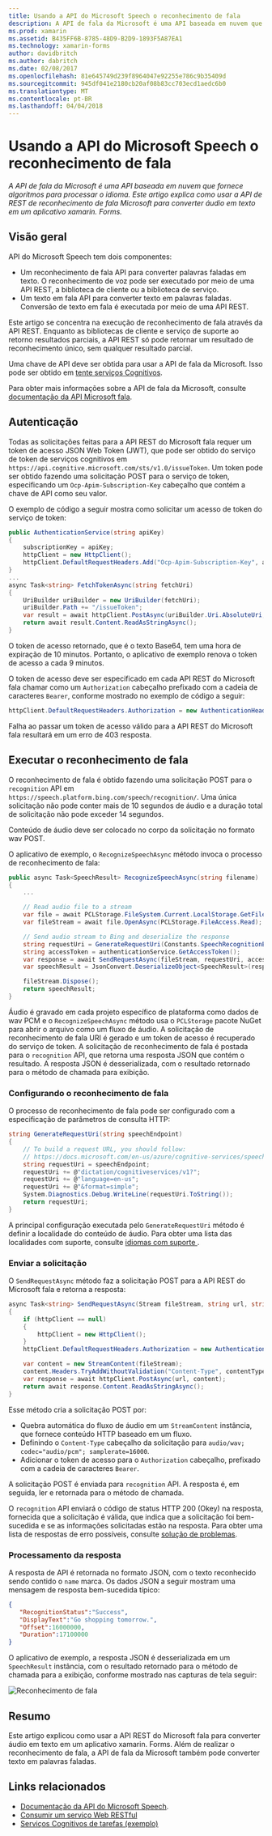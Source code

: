 ```yaml
---
title: Usando a API do Microsoft Speech o reconhecimento de fala
description: A API de fala da Microsoft é uma API baseada em nuvem que fornece algoritmos para processar o idioma. Este artigo explica como usar a API de REST de reconhecimento de fala Microsoft para converter áudio em texto em um aplicativo xamarin. Forms.
ms.prod: xamarin
ms.assetid: B435FF6B-8785-48D9-B2D9-1893F5A87EA1
ms.technology: xamarin-forms
author: davidbritch
ms.author: dabritch
ms.date: 02/08/2017
ms.openlocfilehash: 81e645749d239f8964047e92255e786c9b35409d
ms.sourcegitcommit: 945df041e2180cb20af08b83cc703ecd1aedc6b0
ms.translationtype: MT
ms.contentlocale: pt-BR
ms.lasthandoff: 04/04/2018
---
```

# <a name="speech-recognition-using-the-microsoft-speech-api"></a>Usando a API do Microsoft Speech o reconhecimento de fala

_A API de fala da Microsoft é uma API baseada em nuvem que fornece algoritmos para processar o idioma. Este artigo explica como usar a API de REST de reconhecimento de fala Microsoft para converter áudio em texto em um aplicativo xamarin. Forms._

## <a name="overview"></a>Visão geral

API do Microsoft Speech tem dois componentes:

- Um reconhecimento de fala API para converter palavras faladas em texto. O reconhecimento de voz pode ser executado por meio de uma API REST, a biblioteca de cliente ou a biblioteca de serviço.
- Um texto em fala API para converter texto em palavras faladas. Conversão de texto em fala é executada por meio de uma API REST.

Este artigo se concentra na execução de reconhecimento de fala através da API REST. Enquanto as bibliotecas de cliente e serviço de suporte ao retorno resultados parciais, a API REST só pode retornar um resultado de reconhecimento único, sem qualquer resultado parcial.

Uma chave de API deve ser obtida para usar a API de fala da Microsoft. Isso pode ser obtido em [tente serviços Cognitivos](https://azure.microsoft.com/try/cognitive-services/).

Para obter mais informações sobre a API de fala da Microsoft, consulte [documentação da API Microsoft fala](/azure/cognitive-services/speech/home/).

## <a name="authentication"></a>Autenticação

Todas as solicitações feitas para a API REST do Microsoft fala requer um token de acesso JSON Web Token (JWT), que pode ser obtido do serviço de token de serviços cognitivos em `https://api.cognitive.microsoft.com/sts/v1.0/issueToken`. Um token pode ser obtido fazendo uma solicitação POST para o serviço de token, especificando um `Ocp-Apim-Subscription-Key` cabeçalho que contém a chave de API como seu valor.

O exemplo de código a seguir mostra como solicitar um acesso de token do serviço de token:

```csharp
public AuthenticationService(string apiKey)
{
    subscriptionKey = apiKey;
    httpClient = new HttpClient();
    httpClient.DefaultRequestHeaders.Add("Ocp-Apim-Subscription-Key", apiKey);
}
...
async Task<string> FetchTokenAsync(string fetchUri)
{
    UriBuilder uriBuilder = new UriBuilder(fetchUri);
    uriBuilder.Path += "/issueToken";
    var result = await httpClient.PostAsync(uriBuilder.Uri.AbsoluteUri, null);
    return await result.Content.ReadAsStringAsync();
}
```

O token de acesso retornado, que é o texto Base64, tem uma hora de expiração de 10 minutos. Portanto, o aplicativo de exemplo renova o token de acesso a cada 9 minutos.

O token de acesso deve ser especificado em cada API REST do Microsoft fala chamar como um `Authorization` cabeçalho prefixado com a cadeia de caracteres `Bearer`, conforme mostrado no exemplo de código a seguir:

```csharp
httpClient.DefaultRequestHeaders.Authorization = new AuthenticationHeaderValue("Bearer", bearerToken);
```

Falha ao passar um token de acesso válido para a API REST do Microsoft fala resultará em um erro de 403 resposta.

## <a name="performing-speech-recognition"></a>Executar o reconhecimento de fala

O reconhecimento de fala é obtido fazendo uma solicitação POST para o `recognition` API em `https://speech.platform.bing.com/speech/recognition/`. Uma única solicitação não pode conter mais de 10 segundos de áudio e a duração total de solicitação não pode exceder 14 segundos.

Conteúdo de áudio deve ser colocado no corpo da solicitação no formato wav POST.

O aplicativo de exemplo, o `RecognizeSpeechAsync` método invoca o processo de reconhecimento de fala:

```csharp
public async Task<SpeechResult> RecognizeSpeechAsync(string filename)
{
    ...

    // Read audio file to a stream
    var file = await PCLStorage.FileSystem.Current.LocalStorage.GetFileAsync(filename);
    var fileStream = await file.OpenAsync(PCLStorage.FileAccess.Read);

    // Send audio stream to Bing and deserialize the response
    string requestUri = GenerateRequestUri(Constants.SpeechRecognitionEndpoint);
    string accessToken = authenticationService.GetAccessToken();
    var response = await SendRequestAsync(fileStream, requestUri, accessToken, Constants.AudioContentType);
    var speechResult = JsonConvert.DeserializeObject<SpeechResult>(response);

    fileStream.Dispose();
    return speechResult;
}
```

Áudio é gravado em cada projeto específico de plataforma como dados de wav PCM e o `RecognizeSpeechAsync` método usa o `PCLStorage` pacote NuGet para abrir o arquivo como um fluxo de áudio. A solicitação de reconhecimento de fala URI é gerado e um token de acesso é recuperado do serviço de token. A solicitação de reconhecimento de fala é postada para o `recognition` API, que retorna uma resposta JSON que contém o resultado. A resposta JSON é desserializada, com o resultado retornado para o método de chamada para exibição.

### <a name="configuring-speech-recognition"></a>Configurando o reconhecimento de fala

O processo de reconhecimento de fala pode ser configurado com a especificação de parâmetros de consulta HTTP:

```csharp
string GenerateRequestUri(string speechEndpoint)
{
    // To build a request URL, you should follow:
    // https://docs.microsoft.com/en-us/azure/cognitive-services/speech/getstarted/getstartedrest
    string requestUri = speechEndpoint;
    requestUri += @"dictation/cognitiveservices/v1?";
    requestUri += @"language=en-us";
    requestUri += @"&format=simple";
    System.Diagnostics.Debug.WriteLine(requestUri.ToString());
    return requestUri;
}
```

A principal configuração executada pelo `GenerateRequestUri` método é definir a localidade do conteúdo de áudio. Para obter uma lista das localidades com suporte, consulte [idiomas com suporte ](/azure/cognitive-services/speech/api-reference-rest/supportedlanguages/).

### <a name="sending-the-request"></a>Enviar a solicitação

O `SendRequestAsync` método faz a solicitação POST para a API REST do Microsoft fala e retorna a resposta:

```csharp
async Task<string> SendRequestAsync(Stream fileStream, string url, string bearerToken, string contentType)
{
    if (httpClient == null)
    {
        httpClient = new HttpClient();
    }
    httpClient.DefaultRequestHeaders.Authorization = new AuthenticationHeaderValue("Bearer", bearerToken);

    var content = new StreamContent(fileStream);
    content.Headers.TryAddWithoutValidation("Content-Type", contentType);
    var response = await httpClient.PostAsync(url, content);
    return await response.Content.ReadAsStringAsync();
}
```

Esse método cria a solicitação POST por:

- Quebra automática do fluxo de áudio em um `StreamContent` instância, que fornece conteúdo HTTP baseado em um fluxo.
- Definindo o `Content-Type` cabeçalho da solicitação para `audio/wav; codec="audio/pcm"; samplerate=16000`.
- Adicionar o token de acesso para o `Authorization` cabeçalho, prefixado com a cadeia de caracteres `Bearer`.

A solicitação POST é enviada para `recognition` API. A resposta é, em seguida, ler e retornada para o método de chamada.

O `recognition` API enviará o código de status HTTP 200 (Okey) na resposta, fornecida que a solicitação é válida, que indica que a solicitação foi bem-sucedida e se as informações solicitadas estão na resposta. Para obter uma lista de respostas de erro possíveis, consulte [solução de problemas](/azure/cognitive-services/speech/troubleshooting).

### <a name="processing-the-response"></a>Processamento da resposta

A resposta de API é retornada no formato JSON, com o texto reconhecido sendo contido o `name` marca. Os dados JSON a seguir mostram uma mensagem de resposta bem-sucedida típico:

```json
{  
   "RecognitionStatus":"Success",
   "DisplayText":"Go shopping tomorrow.",
   "Offset":16000000,
   "Duration":17100000
}
```

O aplicativo de exemplo, a resposta JSON é desserializada em um `SpeechResult` instância, com o resultado retornado para o método de chamada para a exibição, conforme mostrado nas capturas de tela seguir:

![](speech-recognition-images/speech-recognition.png "Reconhecimento de fala")

## <a name="summary"></a>Resumo

Este artigo explicou como usar a API REST do Microsoft fala para converter áudio em texto em um aplicativo xamarin. Forms. Além de realizar o reconhecimento de fala, a API de fala da Microsoft também pode converter texto em palavras faladas.

## <a name="related-links"></a>Links relacionados

- [Documentação da API do Microsoft Speech](/azure/cognitive-services/speech/home/).
- [Consumir um serviço Web RESTful](~/xamarin-forms/data-cloud/consuming/rest.md)
- [Serviços Cognitivos de tarefas (exemplo)](https://developer.xamarin.com/samples/xamarin-forms/WebServices/TodoCognitiveServices/)

